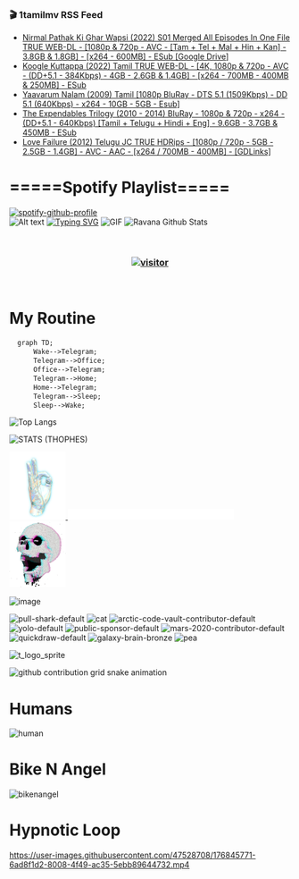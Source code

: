 ### 🎬 1tamilmv RSS Feed

<!-- BLOG-POST-LIST:START -->
- [Nirmal Pathak Ki Ghar Wapsi &lpar;2022&rpar; S01 Merged All Episodes In One File TRUE WEB-DL - [1080p &amp; 720p - AVC - [Tam + Tel + Mal + Hin + Kan] - 3.8GB &amp; 1.8GB] - [x264 - 600MB] - ESub [Google Drive]](https://www.1tamilmv.click/index.php?/forums/topic/166280-nirmal-pathak-ki-ghar-wapsi-2022-s01-merged-all-episodes-in-one-file-true-web-dl-1080p-720p-avc-tam-tel-mal-hin-kan-38gb-18gb-x264-600mb-esub-google-drive/&do=findComment&comment=331930)
- [Koogle Kuttappa &lpar;2022&rpar; Tamil TRUE WEB-DL - [4K, 1080p &amp; 720p - AVC - &lpar;DD+5.1 - 384Kbps&rpar; - 4GB - 2.6GB &amp; 1.4GB] - [x264 - 700MB - 400MB &amp; 250MB] - ESub](https://www.1tamilmv.click/index.php?/forums/topic/163455-koogle-kuttappa-2022-tamil-true-web-dl-4k-1080p-720p-avc-dd51-384kbps-4gb-26gb-14gb-x264-700mb-400mb-250mb-esub/&do=findComment&comment=331929)
- [Yaavarum Nalam &lpar;2009&rpar; Tamil [1080p BluRay - DTS 5.1 &lpar;1509Kbps&rpar; - DD 5.1 &lpar;640Kbps&rpar; - x264 - 10GB - 5GB - Esub]](https://www.1tamilmv.click/index.php?/forums/topic/166254-yaavarum-nalam-2009-tamil-1080p-bluray-dts-51-1509kbps-dd-51-640kbps-x264-10gb-5gb-esub/&do=findComment&comment=331928)
- [The Expendables Trilogy &lpar;2010 - 2014&rpar; BluRay - 1080p &amp; 720p - x264 - &lpar;DD+5.1 - 640Kbps&rpar; [Tamil + Telugu + Hindi + Eng] - 9.6GB - 3.7GB &amp; 450MB - ESub](https://www.1tamilmv.click/index.php?/forums/topic/165476-the-expendables-trilogy-2010-2014-bluray-1080p-720p-x264-dd51-640kbps-tamil-telugu-hindi-eng-96gb-37gb-450mb-esub/&do=findComment&comment=331927)
- [Love Failure &lpar;2012&rpar; Telugu JC TRUE HDRips - [1080p / 720p - 5GB - 2.5GB - 1.4GB] - AVC - AAC - [x264 / 700MB - 400MB] - [GDLinks]](https://www.1tamilmv.click/index.php?/forums/topic/135038-love-failure-2012-telugu-jc-true-hdrips-1080p-720p-5gb-25gb-14gb-avc-aac-x264-700mb-400mb-gdlinks/&do=findComment&comment=331926)
<!-- BLOG-POST-LIST:END -->

# =====Spotify Playlist=====
[![spotify-github-profile](https://spotify-github-profile.vercel.app/api/view?uid=31rfzgmuvvewegdlxvlev4ynz4vu&cover_image=true&theme=default&bar_color=53b14f&bar_color_cover=true)](https://ravana69.github.io/rss)
</br>
![Alt text](https://spotify-recently-played-readme.vercel.app/api?user=31rfzgmuvvewegdlxvlev4ynz4vu)
[![Typing SVG](https://readme-typing-svg.herokuapp.com?color=%2336BCF7&center=true&vCenter=true&multiline=true&height=81&lines=I+AM+RAVANA;CONTACT+ME+ON+TELEGRAM%3A+%40R4V4N4)](https://git.io/typing-svg)
<img align="centre" height="400px" width="490px" alt="GIF" src="https://github.com/ravana69/ravana69/blob/master/rvm.gif" />
![Ravana Github Stats](https://github-readme-stats.vercel.app/api?username=ravana69&&show_icons=true&theme=radical)

<br />
<h3 align="center"> <a href="https://t.me/r4v4n4"><img src="https://profile-counter.glitch.me/ravana69/count.svg" alt="visitor" width="600"></a> </h3>
</br>

<H1>My Routine</H1>

```mermaid
  graph TD;
      Wake-->Telegram;
      Telegram-->Office;
      Office-->Telegram;
      Telegram-->Home;
      Home-->Telegram;
      Telegram-->Sleep;
      Sleep-->Wake;
```
![Top Langs](https://github-readme-stats.vercel.app/api/top-langs/?username=ravana69&&show_icons=true&theme=radical)

![STATS (THOPHES)](https://github-profile-trophy.vercel.app/?username=ravana69&theme=gruvbox&margin-w=10&margin-h=15&column=8)
<br />
<p align="left">
    <a href="#">
        <img width="20%" src="./assets/images/hand.gif" alt="" />
    </a>
    <a href="#">
        <img width="59%" src="./assets/images/spacer.png" alt="" >
    </a>
    <a href="#">
        <img width="20%" src="./assets/images/skull.gif" alt="" />
    </a>
</p>


![image](https://user-images.githubusercontent.com/47528708/175298537-0623dc00-7b1a-4ec1-b5b1-71768763a234.png)

<img width="148" alt="pull-shark-default" src="https://user-images.githubusercontent.com/47528708/176419715-70981865-4dc6-489a-8a1a-06842db67b15.gif"> <img width="148" alt="cat" src="https://user-images.githubusercontent.com/47528708/179149594-60701d0e-e626-415f-9958-80736351eadd.gif"> <img width="148" alt="arctic-code-vault-contributor-default" src="https://user-images.githubusercontent.com/47528708/175267501-e1fbbb8f-c2b2-4882-b865-2ac4debef26c.png"> <img width="148" alt="yolo-default" src="https://user-images.githubusercontent.com/47528708/175267654-281a1880-1129-4b7b-bf2f-de5dd2bc5afa.png"> <img width="148" alt="public-sponsor-default" src="https://user-images.githubusercontent.com/47528708/175268448-2e78cc75-fb25-4d76-bd22-7df520446b45.png"> <img width="148" alt="mars-2020-contributor-default" src="https://user-images.githubusercontent.com/47528708/175268475-de6d987a-3be9-4353-86a5-23b422559355.png"> <img width="148" alt="quickdraw-default" src="https://user-images.githubusercontent.com/47528708/179148665-33e7c2c8-5d95-413e-8b25-6862820a5fe7.png"> <img width="148" alt="galaxy-brain-bronze" src="https://user-images.githubusercontent.com/47528708/176419717-e2fdca8b-0fdc-47dd-9511-a7ff52178a33.gif"> <img width="148" alt="pea" src="https://user-images.githubusercontent.com/47528708/179149608-800ce6e1-7d24-4bfe-8e84-5628e6d5497d.gif">

![t_logo_sprite](https://user-images.githubusercontent.com/47528708/175293007-21ff1792-1fca-4be3-bcae-12fdc3aa414f.svg)

![github contribution grid snake animation](https://raw.githubusercontent.com/ravana69/ravana69/output/github-contribution-grid-snake-dark.svg#gh-dark-mode-only)

# Humans
<img width="170" alt="human" src="https://user-images.githubusercontent.com/47528708/176413829-c142d478-1c96-4c3c-a2a4-2dd35374c335.gif">

# Bike N Angel
<img width="170" alt="bikenangel" src="https://user-images.githubusercontent.com/47528708/176616968-3a44f91e-8016-477c-9bb5-c4689a1adbee.gif">

# Hypnotic Loop

https://user-images.githubusercontent.com/47528708/176845771-6ad8f1d2-8008-4f49-ac35-5ebb89644732.mp4

